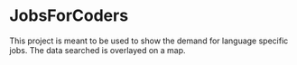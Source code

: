 # JobsForCoders
This project is meant to be used to show the demand for language specific jobs. The data searched is overlayed on a map.


